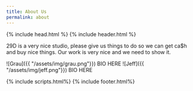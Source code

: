 ```yaml
---
title: About Us
permalink: about
---
```


{% include head.html %}
{% include header.html %}

29D is a very nice studio, please give us things to do so we can get ca$h and buy nice things. Our work is very nice and we need to show it.

![Grau]({{ "/assets/img/grau.png"}}) BIO HERE
![Jeff]({{ "/assets/img/jeff.png"}}) BIO HERE

{% include scripts.html%}
{% include footer.html%}